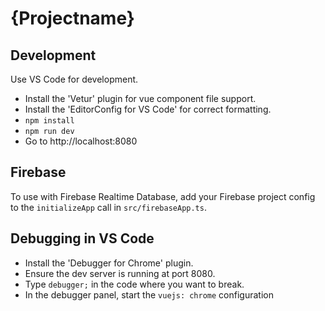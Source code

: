 # {Projectname}

## Development

Use VS Code for development.

- Install the 'Vetur' plugin for vue component file support.
- Install the 'EditorConfig for VS Code' for correct formatting.
- `npm install`
- `npm run dev`
- Go to http://localhost:8080

## Firebase

To use with Firebase Realtime Database, add your Firebase project config
to the `initializeApp` call in `src/firebaseApp.ts`.

## Debugging in VS Code

- Install the 'Debugger for Chrome' plugin.
- Ensure the dev server is running at port 8080.
- Type `debugger;` in the code where you want to break.
- In the debugger panel, start the `vuejs: chrome` configuration
